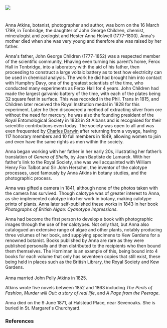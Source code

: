 <a href="https://juncture-digital.org"><img src="https://juncture-digital.org/images/ve-button.png"></a>

<param ve-config title="Anna Atkins" author="Trinity Barber" layout="vtl" banner="/images/banners/19c.jpg>">

<param ve-entity eid="Q936183" aliases="Tonbridge">
<param ve-entity eid="Q99678204" aliases="Halstead Place">
<param ve-entity eid="Q6373" aliases="the British Museum">
<param ve-entity eid="Q2035885" aliases="Halstead">
<param ve-entity eid="Q26645227" aliases="Ferox Hall">

#

Anna Atkins, botanist, photographer and author, was born on the 16 March 1799, in Tonbridge, the daughter of John George Children, chemist, mineralogist and zoologist and Hester Anna Holwell (1777-1800). Anna's mother died when she was very young and therefore she was raised by her father.
<param ve-image url="https://upload.wikimedia.org/wikipedia/commons/4/48/Anna_Atkins_1861.jpg" label="Anna Atkins, 1861" attribution="Unknown author, Public domain, via Wikimedia Commons">
<param ve-map center="Q936183" zoom="10">
<param ve-map center="Q99678204" zoom="10">
<param ve-map center="Q6373" zoom="10">
<param ve-map center="Q59013249" zoom="10">

Anna's father, John George Children (1777-1852) was a respected member of the scientific community, Hhaving even turning his parent’s home, Ferox Hall in Tonbridge, into a laboratory with the aid of his father, then proceeding to construct a large voltaic battery as to test how electricity can be used in chemical analysis. The work he did had brought him into contact with Humphry Davy, one of the greatest scientists of the time, who conducted many experiments as Ferox Hall for 4 years. John Children had made the largest galvanic battery of the time, with each of the plates being 32 square feet in surface. This was recorded in the Phil. Trans in 1815, and Children later received the Royal Institution medal in 1828 for this experiment. Later he then discovered a method of extracting silver from ore without the need for mercury, he was also the founding president of the Royal Entomological Society in 1833 in St Albans and is recognised for their scientific contributions even today. The society was open to all and was even frequented by [Charles Darwin](/19c/darwin-biography) after returning from a voyage, having 117 honorary members and 10 full members in 1849, allowing women to join and even have the same rights as men within the society.
<param ve-image url="https://upload.wikimedia.org/wikipedia/commons/d/df/John_George_Children.jpg" label="John George Children" attribution="Benjamin Rawlinson Faulkner (1787-1849), Public domain, via Wikimedia Commons">
<param ve-map center="Q936183" zoom="10">
<param ve-map center="Q99678204" zoom="10">
<param ve-image url="https://upload.wikimedia.org/wikipedia/commons/e/e5/TransEntSocLond1850Plate10.jpg" label="TransEntSocLond1850Plate10" attribution="Hewitson 1850, Public domain, via Wikimedia Commons">
<param ve-map center="Q6226" zoom="10">
<param ve-map center="Q26645227" zoom="10">

Anna began working with her father in her early 20s, illustrating her father’s translation of _Genera of Shells_, by Jean Baptiste de Lamarck. With her father's link to the Royal Society, she was well acquainted with William Henry Fox Talbot and Sir John Herschel, the inventor of the calotype processes, used famously by Anna Atkins in botany studies, and the photographic process. 

Anna was gifted a camera in 1841, although none of the photos taken with the camera has survived. Though calotype was of greater interest to Anna, as she implemented calotype into her work in botany, making calotype prints of plants. Anna later self-published these works in 1843 in her book _Photographs of British Algae: Cyanotype Impressions_.
<param ve-image url="https://upload.wikimedia.org/wikipedia/commons/f/f0/Anna_Atkins_-_New_Zealand_-_Google_Art_Project.jpg" label="Anna Atkins" attribution="Anna Atkins, Public domain, via Wikimedia Commons">
<param ve-map center="Q6373" zoom="10">
<param ve-map center="Q59013249" zoom="10">

Anna had become the first person to develop a book with photographic images through the use of her calotypes. Not only that, but Anna also catalogued an extensive range of algae and other plants, notably producing three volumes of her book, and supplying specimens to Kew Gardens for a renowned botanist. Books published by Anna are rare as they were published personally and then distributed to the recipients who then bound them themselves. The Horniman is an example of this, being bound into 4 books for each volume that only has seventeen copies that still exist, these being held in places such as the British Library, the Royal Society and Kew Gardens.
<br><br>
Anna married John Pelly Atkins in 1825. 

Atkins wrote five novels between 1852 and 1863 including _The Perils of Fashion_, _Murder will Out: a story of real life_, and _A Page from the Peerage_.

Anna died on the 9 June 1871, at Halstead Place, near Sevenoaks. She is buried in St. Margaret's Churchyard.
<param ve-image url="https://upload.wikimedia.org/wikipedia/commons/1/17/St_Margaret%27s_Church%2C_Halstead.JPG" label="St Margaret's Church, Halstead" attribution="Jackarias, via Wikimedia Commons" license="CC BY-SA 4.0">
<param ve-map center="Q188617" zoom="10">
<param ve-map center="Q23308" zoom="10">
<param ve-map center="Q59013249" zoom="10">

### References

[^ref1]: [Photography pioneer: Anna Atkins' algae cyanotypes](https://www.europeana.eu/en/blog/photography-pioneer-anna-atkins-algae-cyanotypes)
[^ref2]: 'Anna Atkins' [Natural History Museum](https://www.nhm.ac.uk/discover/anna-atkins-cyanotypes-the-first-book-of-photographs.html#:~:text=Anna%20was%20born%20in%20Kent,worked%20at%20the%20British%20Museum.&text='She%20lost%20her%20mother%20very,her%20father%2C'%20Andrea%20says)
[^ref3]: 'Anna Atkins' [Britannica.com](https://www.britannica.com/biography/Anna-Atkins)
[^ref4]: [The Embryo Project Encyclopedia](https://embryo.asu.edu/pages/john-george-children-1777-1852)
[^ref5]: 'Celebrating WOmen in Science' [Honiman Museum](https://www.horniman.ac.uk/story/celebrating-women-in-science-anna-atkins/)

